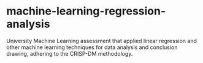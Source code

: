 # machine-learning-regression-analysis
University Machine Learning assessment that applied linear regression and other machine learning techniques for data analysis and conclusion drawing, adhering to the CRISP-DM methodology.
